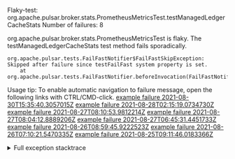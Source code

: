         
Flaky-test: org.apache.pulsar.broker.stats.PrometheusMetricsTest.testManagedLedgerCacheStats
Number of failures: 8

org.apache.pulsar.broker.stats.PrometheusMetricsTest is flaky. The testManagedLedgerCacheStats test method fails sporadically.

```
org.apache.pulsar.tests.FailFastNotifier$FailFastSkipException: Skipped after failure since testFailFast system property is set.
	at org.apache.pulsar.tests.FailFastNotifier.beforeInvocation(FailFastNotifier.java:88)

```

Usage tip: To enable automatic navigation to failure message, open the following links with CTRL/CMD-click.
[example failure 2021-08-30T15:35:40.3057015Z](https://github.com/apache/pulsar/runs/3463119398?check_suite_focus=true#step:9:2955)
[example failure 2021-08-28T02:15:19.0734730Z](https://github.com/apache/pulsar/runs/3448473880?check_suite_focus=true#step:9:1952)
[example failure 2021-08-27T08:10:53.9812214Z](https://github.com/apache/pulsar/runs/3440980370?check_suite_focus=true#step:9:2019)
[example failure 2021-08-27T08:04:12.8889206Z](https://github.com/apache/pulsar/runs/3440855241?check_suite_focus=true#step:9:1944)
[example failure 2021-08-27T06:45:31.4451733Z](https://github.com/apache/pulsar/runs/3440411158?check_suite_focus=true#step:9:1945)
[example failure 2021-08-26T08:59:45.9222523Z](https://github.com/apache/pulsar/runs/3430539961?check_suite_focus=true#step:9:2654)
[example failure 2021-08-26T07:10:21.5470335Z](https://github.com/apache/pulsar/runs/3429892136?check_suite_focus=true#step:9:2006)
[example failure 2021-08-25T09:11:46.0183366Z](https://github.com/apache/pulsar/runs/3420085427?check_suite_focus=true#step:10:1938)


<details>
<summary>Full exception stacktrace</summary>
<code><pre>
org.apache.pulsar.tests.FailFastNotifier$FailFastSkipException: Skipped after failure since testFailFast system property is set.
	at org.apache.pulsar.tests.FailFastNotifier.beforeInvocation(FailFastNotifier.java:88)

</pre></code>
</details>

